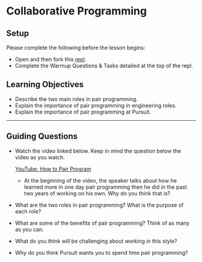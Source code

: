 # Collaborative Programming

## Setup

Please complete the following before the lesson begins:

- Open and then fork this [repl](https://replit.com/@Pursuit/Warmup-Collaborative-Programming#index.js).
- Complete the Warmup Questions & Tasks detailed at the top of the repl.

## Learning Objectives

- Describe the two main roles in pair programming.
- Explain the importance of pair programming in engineering roles.
- Explain the importance of pair programming at Pursuit.

---

## Guiding Questions

- Watch the video linked below. Keep in mind the question below the video as you watch.

  [YouTube: How to Pair Program](https://www.youtube.com/watch?v=YhV4TaZaB84)

  - At the beginning of the video, the speaker talks about how he learned more in one day pair programming then he did in the past two years of working on his own. Why do you think that is?

- What are the two roles in pair programming? What is the purpose of each role?

- What are some of the benefits of pair programming? Think of as many as you can.

- What do you think will be challenging about working in this style?

- Why do you think Pursuit wants you to spend time pair programming?
